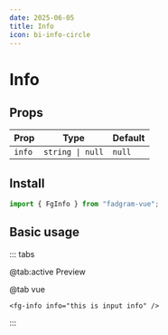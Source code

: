 ```yaml
---
date: 2025-06-05
title: Info
icon: bi-info-circle
---
```


# Info

## Props

| Prop   | Type             | Default |
| ------ | ---------------- | ------- |
| `info` | `string \| null` | `null`  |

## Install

```ts
import { FgInfo } from "fadgram-vue";
```

## Basic usage

::: tabs

@tab:active Preview

<fg-info info="this is input info"/>

@tab vue

```vue
<fg-info info="this is input info" />
```

:::
